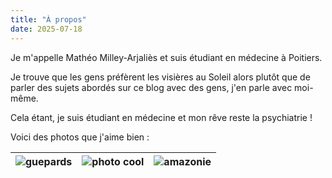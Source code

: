 ```yaml
---
title: "À propos"
date: 2025-07-18
---
```

Je m'appelle Mathéo Milley-Arjaliès et suis étudiant en médecine à Poitiers.

Je trouve que les gens préfèrent les visières au Soleil alors plutôt que de parler des sujets abordés sur ce blog avec des gens, j'en parle avec moi-même.

Cela étant, je suis étudiant en médecine et mon rêve reste la psychiatrie !

Voici des photos que j'aime bien :

| ![guepards](/images/guepards.jpg) | ![photo cool](/images/default.jpg) | ![amazonie](/images/amazonie.jpg) |
|--------------------------|--------------------------|--------------------------|

